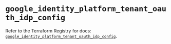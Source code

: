 # `google_identity_platform_tenant_oauth_idp_config`

Refer to the Terraform Registry for docs: [`google_identity_platform_tenant_oauth_idp_config`](https://registry.terraform.io/providers/hashicorp/google-beta/5.36.0/docs/resources/google_identity_platform_tenant_oauth_idp_config).
